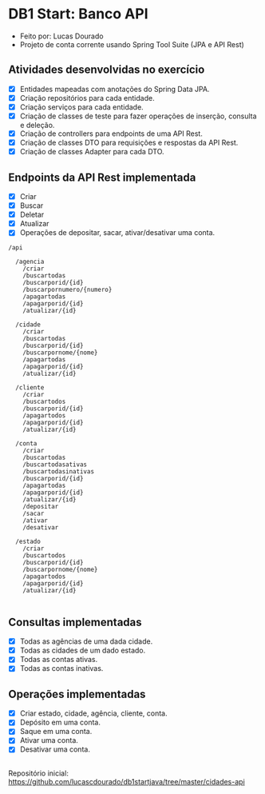 # DB1 Start: Banco API
- Feito por: Lucas Dourado
- Projeto de conta corrente usando Spring Tool Suite (JPA e API Rest) 

## Atividades desenvolvidas no exercício

* [x] Entidades mapeadas com anotações do Spring Data JPA.
* [x] Criação repositórios para cada entidade.
* [x] Criação serviços para cada entidade.
* [x] Criação de classes de teste para fazer operações de inserção, consulta e deleção.
* [x] Criação de controllers para endpoints de uma API Rest.
* [x] Criação de classes DTO para requisições e respostas da API Rest.
* [x] Criação de classes Adapter para cada DTO.

## Endpoints da API Rest implementada

* [x] Criar
* [x] Buscar
* [x] Deletar
* [x] Atualizar
* [x] Operações de depositar, sacar, ativar/desativar uma conta.

```
/api

  /agencia
    /criar
    /buscartodas
    /buscarporid/{id}
    /buscarpornumero/{numero}
    /apagartodas
    /apagarporid/{id}
    /atualizar/{id}
    
  /cidade
    /criar
    /buscartodas
    /buscarporid/{id}
    /buscarpornome/{nome}
    /apagartodas
    /apagarporid/{id}
    /atualizar/{id}
    
  /cliente
    /criar
    /buscartodos
    /buscarporid/{id}
    /apagartodos
    /apagarporid/{id}
    /atualizar/{id}
    
  /conta
    /criar
    /buscartodas
    /buscartodasativas
    /buscartodasinativas
    /buscarporid/{id}
    /apagartodas
    /apagarporid/{id}
    /atualizar/{id}
    /depositar
    /sacar
    /ativar
    /desativar
    
  /estado
    /criar
    /buscartodos
    /buscarporid/{id}
    /buscarpornome/{nome}
    /apagartodos
    /apagarporid/{id}
    /atualizar/{id}
    
```

## Consultas implementadas
* [x] Todas as agências de uma dada cidade.
* [x] Todas as cidades de um dado estado.
* [x] Todas as contas ativas.
* [x] Todas as contas inativas.

## Operações implementadas
* [x] Criar estado, cidade, agência, cliente, conta.
* [x] Depósito em uma conta.
* [x] Saque em uma conta.
* [x] Ativar uma conta.
* [x] Desativar uma conta.

##
Repositório inicial: https://github.com/lucascdourado/db1startjava/tree/master/cidades-api
